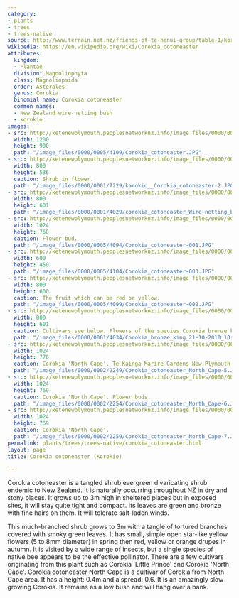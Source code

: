```yaml
---
category:
- plants
- trees
- trees-native
source: http://www.terrain.net.nz/friends-of-te-henui-group/table-1/korokio.html
wikipedia: https://en.wikipedia.org/wiki/Corokia_cotoneaster
attributes:
  kingdom:
  - Plantae
  division: Magnoliophyta
  class: Magnoliopsida
  order: Asterales
  genus: Corokia
  binomial name: Corokia cotoneaster
  common names:
  - New Zealand wire-netting bush
  - korokio
images:
- src: http://ketenewplymouth.peoplesnetworknz.info/image_files/0000/0005/4109/Corokia_cotoneaster.JPG
  width: 1200
  height: 900
  path: "/image_files/0000/0005/4109/Corokia_cotoneaster.JPG"
- src: http://ketenewplymouth.peoplesnetworknz.info/image_files/0000/0001/7229/karokio__Corokia_cotoneaster-2.JPG
  width: 800
  height: 536
  caption: Shrub in flower.
  path: "/image_files/0000/0001/7229/karokio__Corokia_cotoneaster-2.JPG"
- src: http://ketenewplymouth.peoplesnetworknz.info/image_files/0000/0001/4029/corokia_cotoneaster_Wire-netting_bush__Korokio.-6.JPG
  width: 800
  height: 601
  path: "/image_files/0000/0001/4029/corokia_cotoneaster_Wire-netting_bush__Korokio.-6.JPG"
- src: http://ketenewplymouth.peoplesnetworknz.info/image_files/0000/0005/4094/Corokia_cotoneaster-001.JPG
  width: 1024
  height: 768
  caption: Flower bud.
  path: "/image_files/0000/0005/4094/Corokia_cotoneaster-001.JPG"
- src: http://ketenewplymouth.peoplesnetworknz.info/image_files/0000/0005/4104/Corokia_cotoneaster-003.JPG
  width: 600
  height: 450
  path: "/image_files/0000/0005/4104/Corokia_cotoneaster-003.JPG"
- src: http://ketenewplymouth.peoplesnetworknz.info/image_files/0000/0005/4099/Corokia_cotoneaster-002.JPG
  width: 800
  height: 600
  caption: The fruit which can be red or yellow.
  path: "/image_files/0000/0005/4099/Corokia_cotoneaster-002.JPG"
- src: http://ketenewplymouth.peoplesnetworknz.info/image_files/0000/0001/4034/Corokia_bronze_king_21-10-2010_10-19-39_a.m..JPG
  width: 800
  height: 601
  caption: Cultivars see below. Flowers of the species Corokia bronze king
  path: "/image_files/0000/0001/4034/Corokia_bronze_king_21-10-2010_10-19-39_a.m..JPG"
- src: http://ketenewplymouth.peoplesnetworknz.info/image_files/0000/0002/2249/Corokia_cotoneaster_North_Cape-5.JPG
  width: 1024
  height: 770
  caption: Corokia 'North Cape'. Te Kainga Marire Gardens New Plymouth
  path: "/image_files/0000/0002/2249/Corokia_cotoneaster_North_Cape-5.JPG"
- src: http://ketenewplymouth.peoplesnetworknz.info/image_files/0000/0002/2254/Corokia_cotoneaster_North_Cape-6.JPG
  width: 1024
  height: 769
  caption: Corokia 'North Cape'. Flower buds.
  path: "/image_files/0000/0002/2254/Corokia_cotoneaster_North_Cape-6.JPG"
- src: http://ketenewplymouth.peoplesnetworknz.info/image_files/0000/0002/2259/Corokia_cotoneaster_North_Cape-7.JPG
  width: 1024
  height: 769
  caption: Corokia 'North Cape'.
  path: "/image_files/0000/0002/2259/Corokia_cotoneaster_North_Cape-7.JPG"
permalink: plants/trees/trees-native/corokia_cotoneaster.html
layout: page
title: Corokia cotoneaster (Korokio)

---
```

Corokia cotoneaster is a tangled shrub evergreen divaricating shrub endemic to New Zealand. It is naturally occurring throughout NZ in dry and stony places. It grows up to 3m high in sheltered places but in exposed sites, it will stay quite tight and compact. Its leaves are green and bronze with fine hairs on them. It will tolerate salt-laden winds.

This much-branched shrub grows to 3m with a tangle of tortured branches covered with smoky green leaves. It has small, simple open star-like yellow flowers (5 to 8mm diameter) in spring then red, yellow or orange drupes in autumn. 
It is visited by a wide range of insects, but a single species of native bee appears to be the effective pollinator.
There are a few cultivars originating from this plant such as Corokia 'Little Prince' and Corokia 'North Cape'.
Corokia cotoneaster North Cape is a cultivar of Corokia from North Cape area. It has a height: 0.4m and a spread: 0.6. It is an amazingly slow growing Corokia.  It remains as a low bush and will hang over a bank.
